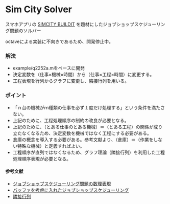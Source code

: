 # Sim City Solver

スマホアプリの [SIMCITY BUILDIT](https://play.google.com/store/apps/details?id=com.ea.game.simcitymobile_row&hl=ja&gl=US&pli=1) を題材にしたジョブショップスケジューリング問題のソルバー

octaveによる実装に不向きであるため、開発停止中。

### 解法

* example/q2252a.mをベースに開発
* 決定変数を（仕事×機械×時間）から（仕事×工程×時間）に変更する。
* 工程表現を行列からグラフに変更し、隣接行列を用いる。

### ポイント

* 「ｎ台の機械がｍ種類の仕事を必ず１度だけ処理する」という条件を満たさない。
* 上記のために、工程処理順序の制約の改良が必要となる。
* 上記のために、（とある仕事のとある機械）＝（とある工程）の関係が成り立たなくなるため、決定変数を機械ではなく工程にする必要がある。
* 倉庫の概念を導入する必要がある。参考文献より、（倉庫）＝（作業をしない特殊な機械）と定義すればよい。
* 工程順序が直列ではなくなるため、グラフ理論（隣接行列）を利用した工程処理順序表現が必要となる。


#### 参考文献

* [ジョブショップスケジューリング問題の数理表現](https://www.jstage.jst.go.jp/article/isciesci/61/1/61_14/_pdf/-char/ja)
* [バッファを考慮に入れたジョブショップスケジューリング](https://www.jstage.jst.go.jp/article/kikaic1979/71/702/71_702_685/_pdf)
* [隣接行列](https://ja.wikipedia.org/wiki/%E9%9A%A3%E6%8E%A5%E8%A1%8C%E5%88%97)
